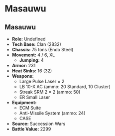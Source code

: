 # Masauwu
## Masauwu
- **Role:** Undefined
- **Tech Base:** Clan (2832)
- **Chassis:** 75 tons (Endo Steel)
- **Movement:** 4 / 6, XL
  - **Jumping:** 4
- **Armor:** 231
- **Heat Sinks:** 16 (32)
- **Weapons:**
  - Large Pulse Laser × 2
  - LB 10-X AC (ammo: 20 Standard, 10 Cluster)
  - Streak SRM 2 × 2 (ammo: 50)
  - ER Small Laser
- **Equipment:**
  - ECM Suite
  - Anti-Missile System (ammo: 24)
  - CASE
- **Source:** Succession Wars
- **Battle Value:** 2299

